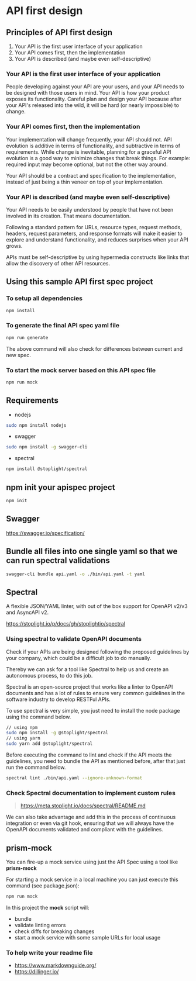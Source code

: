 # API first design

## Principles of API first design

1. Your API is the first user interface of your application
2. Your API comes first, then the implementation
3. Your API is described (and maybe even self-descriptive)

### Your API is the first user interface of your application

People developing against your API are your users, and your API needs to be designed with those users in mind.
Your API is how your product exposes its functionality.
Careful plan and design your API because after your API's released into the wild, it will be hard (or nearly impossible) to change.

### Your API comes first, then the implementation

Your implementation will change frequently, your API should not.
API evolution is additive in terms of functionality, and subtractive in terms of requirements.
While change is inevitable, planning for a graceful API evolution is a good way to minimize changes that break things. For example: required input may become optional, but not the other way around.

Your API should be a contract and specification to the implementation, instead of just being a thin veneer on top of your implementation.

### Your API is described (and maybe even self-descriptive)

Your API needs to be easily understood by people that have not been involved in its creation. That means documentation.

Following a standard pattern for URLs, resource types, request methods, headers, request parameters, and response formats will make it easier to explore and understand functionality, and reduces surprises when your API grows.

APIs must be self-descriptive by using hypermedia constructs like links that allow the discovery of other API resources.

## Using this sample API first spec project

### To setup all dependencies

```sh
npm install
```

### To generate the final API spec yaml file

```sh
npm run generate
```

The above command will also check for differences between current and new spec.

### To start the mock server based on this API spec file

```sh
npm run mock
```

## Requirements

- nodejs

```sh
sudo npm install nodejs
```

- swagger

```sh
sudo npm install -g swagger-cli
```

- spectral

```sh
npm install @stoplight/spectral
```

## npm init your apispec project

```sh
npm init
```

## Swagger

<https://swagger.io/specification/>

## Bundle all files into one single yaml so that we can run spectral validations

```sh
swagger-cli bundle api.yaml -o ./bin/api.yaml -t yaml
```

## Spectral

A flexible JSON/YAML linter, with out of the box support for OpenAPI v2/v3 and AsyncAPI v2.

<https://stoplight.io/p/docs/gh/stoplightio/spectral>

### Using spectral to validate OpenAPI documents

Check if your APIs are being designed following the proposed guidelines by your company, which could be a difficult job to do manually.

Thereby we can ask for a tool like Spectral to help us and create an autonomous process, to do this job.

Spectral is an open-source project that works like a linter to OpenAPI documents and has a lot of rules to ensure very common guidelines in the software industry to develop RESTFul APIs.

To use spectral is very simple, you just need to install the node package using the command below.

```sh
// using npm
sudo npm install -g @stoplight/spectral
// using yarn
sudo yarn add @stoplight/spectral
```

Before executing the command to lint and check if the API meets the guidelines, you need to bundle the API as mentioned before, after that just run the command below.

```sh
spectral lint ./bin/api.yaml --ignore-unknown-format
```

### Check Spectral documentation to implement custom rules

> <https://meta.stoplight.io/docs/spectral/README.md>

We can also take advantage and add this in the process of continuous integration or even via git hook, ensuring that we will always have the OpenAPI documents validated and compliant with the guidelines.

## prism-mock

You can fire-up a mock service using just the API Spec using a tool like **prism-mock**

For starting a mock service in a local machine you can just execute this command (see package.json):

```sh
npm run mock
```

In this project the **mock** script will:

- bundle
- validate linting errors
- check diffs for breaking changes
- start a mock service with some sample URLs for local usage

### To help write your readme file

- <https://www.markdownguide.org/>
- <https://dillinger.io/>
